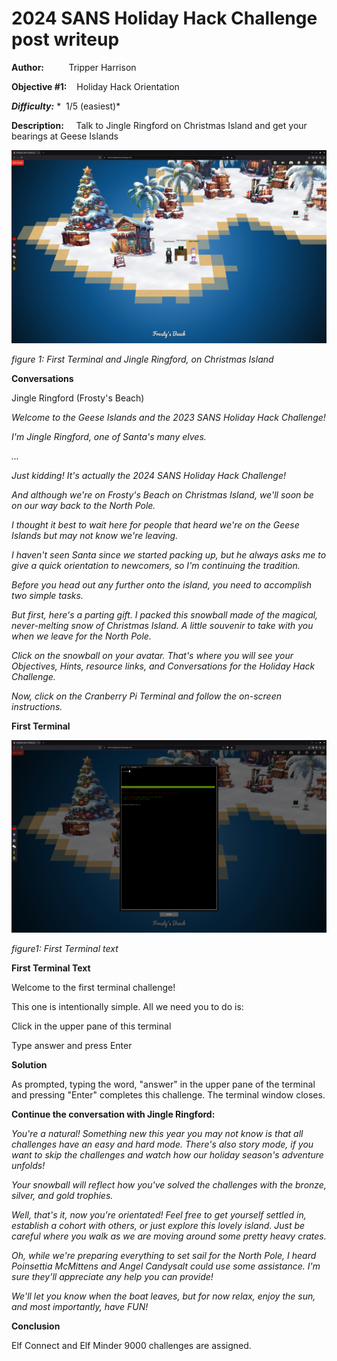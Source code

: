 # 2024 SANS Holiday Hack Challenge post writeup

**Author:**          Tripper Harrison

**Objective #1:**    Holiday Hack Orientation

***Difficulty:*** *  1/5 (easiest)*

**Description:**     Talk to Jingle Ringford on Christmas Island and get your bearings at Geese Islands



![alt text](hhc2024_obj01_fig01.png)

*figure 1: First Terminal and Jingle Ringford, on Christmas Island*



**Conversations**

Jingle Ringford (Frosty's Beach)

*Welcome to the Geese Islands and the 2023 SANS Holiday Hack Challenge!*

*I'm Jingle Ringford, one of Santa's many elves.*

*...*

*Just kidding! It's actually the 2024 SANS Holiday Hack Challenge!*

*And although we're on Frosty's Beach on Christmas Island, we'll soon be
on our way back to the North Pole.*

*I thought it best to wait here for people that heard we're on the Geese
Islands but may not know we're leaving.*

*I haven't seen Santa since we started packing up, but he always asks me
to give a quick orientation to newcomers, so I'm continuing the
tradition.*

*Before you head out any further onto the island, you need to accomplish two
simple tasks.*

*But first, here's a parting gift. I packed this snowball made of the
magical, never-melting snow of Christmas Island. A little souvenir to
take with you when we leave for the North Pole.*

*Click on the snowball on your avatar. That's where you will see your
Objectives, Hints, resource links, and Conversations for the Holiday
Hack Challenge.*

*Now, click on the Cranberry Pi Terminal and follow the on-screen
instructions.*



**First Terminal**

![image](hhc2024_obj01_fig02.png)

*figure1: First Terminal text*



**First Terminal Text**

Welcome to the first terminal challenge!

This one is intentionally simple. All we need you to do is:

Click in the upper pane of this terminal

Type answer and press Enter



**Solution**

As prompted, typing the word, "answer" in the upper pane of the terminal and pressing "Enter" completes this challenge.  The terminal window closes.



**Continue the conversation with Jingle Ringford:**

*You're a natural! Something new this year you may not know is that all
challenges have an easy and hard mode. There's also story mode, if
you want to skip the challenges and watch how our holiday season's
adventure unfolds!*

*Your snowball will reflect how you've solved the challenges with the
bronze, silver, and gold trophies.*

*Well, that's it, now you're orientated! Feel free to get yourself settled
in, establish a cohort with others, or just explore this lovely
island. Just be careful where you walk as we are moving around some
pretty heavy crates.*

*Oh, while we're preparing everything to set sail for the North Pole, I
heard Poinsettia McMittens and Angel Candysalt could use some
assistance. I'm sure they'll appreciate any help you can provide!*

*We'll let you know when the boat leaves, but for now relax, enjoy the sun,
and most importantly, have FUN!*



**Conclusion**

Elf Connect and Elf Minder 9000 challenges are assigned.
